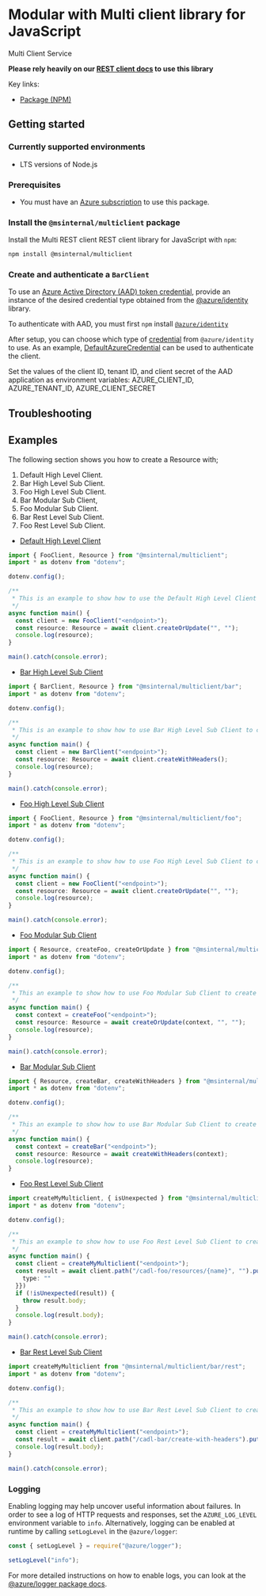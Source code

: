 # Modular with Multi client library for JavaScript

Multi Client Service

**Please rely heavily on our [REST client docs](https://github.com/Azure/azure-sdk-for-js/blob/main/documentation/rest-clients.md) to use this library**

Key links:

- [Package (NPM)](https://www.npmjs.com/package/@msinternal/multiclient)

## Getting started

### Currently supported environments

- LTS versions of Node.js

### Prerequisites

- You must have an [Azure subscription](https://azure.microsoft.com/free/) to use this package.

### Install the `@msinternal/multiclient` package

Install the Multi REST client REST client library for JavaScript with `npm`:

```bash
npm install @msinternal/multiclient
```

### Create and authenticate a `BarClient`

To use an [Azure Active Directory (AAD) token credential](https://github.com/Azure/azure-sdk-for-js/blob/main/sdk/identity/identity/samples/AzureIdentityExamples.md#authenticating-with-a-pre-fetched-access-token),
provide an instance of the desired credential type obtained from the
[@azure/identity](https://github.com/Azure/azure-sdk-for-js/tree/main/sdk/identity/identity#credentials) library.

To authenticate with AAD, you must first `npm` install [`@azure/identity`](https://www.npmjs.com/package/@azure/identity) 

After setup, you can choose which type of [credential](https://github.com/Azure/azure-sdk-for-js/tree/main/sdk/identity/identity#credentials) from `@azure/identity` to use.
As an example, [DefaultAzureCredential](https://github.com/Azure/azure-sdk-for-js/tree/main/sdk/identity/identity#defaultazurecredential)
can be used to authenticate the client.

Set the values of the client ID, tenant ID, and client secret of the AAD application as environment variables:
AZURE_CLIENT_ID, AZURE_TENANT_ID, AZURE_CLIENT_SECRET

## Troubleshooting

## Examples

The following section shows you how to create a Resource with; 
1. Default High Level Client.
1. Bar High Level Sub Client.
1. Foo High Level Sub Client.
1. Bar Modular Sub Client,
1. Foo Modular Sub Client.
1. Bar Rest Level Sub Client.
1. Foo Rest Level Sub Client.

- [Default High Level Client](./samples-dev/createOrUpdateWithHLCWithDefaultClient.ts)

```typescript
import { FooClient, Resource } from "@msinternal/multiclient";
import * as dotenv from "dotenv";

dotenv.config();

/**
 * This is an example to show how to use the Default High Level Client to create a Resource.
 */
async function main() {
  const client = new FooClient("<endpoint>");
  const resource: Resource = await client.createOrUpdate("", "");
  console.log(resource);
}

main().catch(console.error);
```

- [Bar High Level Sub Client](./samples-dev/createOrUpdateWithHLCWithBarSubClient.ts)

```typescript
import { BarClient, Resource } from "@msinternal/multiclient/bar";
import * as dotenv from "dotenv";

dotenv.config();

/**
 * This is an example to show how to use Bar High Level Sub Client to create a Resource
 */
async function main() {
  const client = new BarClient("<endpoint>");
  const resource: Resource = await client.createWithHeaders();
  console.log(resource);
}

main().catch(console.error);
```

- [Foo High Level Sub Client](./samples-dev/createOrUpdateWithHLCWithFooSubClient.ts)

```typescript
import { FooClient, Resource } from "@msinternal/multiclient/foo";
import * as dotenv from "dotenv";

dotenv.config();

/**
 * This is an example to show how to use Foo High Level Sub Client to create a Resource.
 */
async function main() {
  const client = new FooClient("<endpoint>");
  const resource: Resource = await client.createOrUpdate("", "");
  console.log(resource);
}

main().catch(console.error);
```

- [Foo Modular Sub Client](./samples-dev/createOrUpdateWithModularFooSubClient.ts)

```typescript
import { Resource, createFoo, createOrUpdate } from "@msinternal/multiclient/foo/api";
import * as dotenv from "dotenv";

dotenv.config();

/**
 * This an example to show how to use Foo Modular Sub Client to create a Resource.
 */
async function main() {
  const context = createFoo("<endpoint>");
  const resource: Resource = await createOrUpdate(context, "", "");
  console.log(resource);
}

main().catch(console.error);
```

- [Bar Modular Sub Client](./samples-dev/createOrUpdateWithModularBarSubClient.ts)

```typescript
import { Resource, createBar, createWithHeaders } from "@msinternal/multiclient/bar/api";
import * as dotenv from "dotenv";

dotenv.config();

/**
 * This an example to show how to use Bar Modular Sub Client to create a Resource.
 */
async function main() {
  const context = createBar("<endpoint>");
  const resource: Resource = await createWithHeaders(context);
  console.log(resource);
}
```

- [Foo Rest Level Sub Client](./samples-dev/createOrUpdateWithRestWithFooSubClient.ts)

```typescript
import createMyMulticlient, { isUnexpected } from "@msinternal/multiclient/foo/rest";
import * as dotenv from "dotenv";

dotenv.config();

/**
 * This an example to show how to use Foo Rest Level Sub Client to create a Resource.
 */
async function main() {
  const client = createMyMulticlient("<endpoint>");
  const result = await client.path("/cadl-foo/resources/{name}", "").put({body: {
    type: ""
  }})
  if (!isUnexpected(result)) {
    throw result.body;
  }
  console.log(result.body);
}

main().catch(console.error);
```

- [Bar Rest Level Sub Client](./samples-dev/createOrUpdateWithRestWithBarSubClient.ts)

```typescript
import createMyMulticlient from "@msinternal/multiclient/bar/rest";
import * as dotenv from "dotenv";

dotenv.config();

/**
 * This an example to show how to use Bar Rest Level Sub Client to create a Resource.
 */
async function main() {
  const client = createMyMulticlient("<endpoint>");
  const result = await client.path("/cadl-bar/create-with-headers").put();
  console.log(result.body);
}

main().catch(console.error);
```
### Logging

Enabling logging may help uncover useful information about failures. In order to see a log of HTTP requests and responses, set the `AZURE_LOG_LEVEL` environment variable to `info`. Alternatively, logging can be enabled at runtime by calling `setLogLevel` in the `@azure/logger`:

```javascript
const { setLogLevel } = require("@azure/logger");

setLogLevel("info");
```

For more detailed instructions on how to enable logs, you can look at the [@azure/logger package docs](https://github.com/Azure/azure-sdk-for-js/tree/main/sdk/core/logger).
